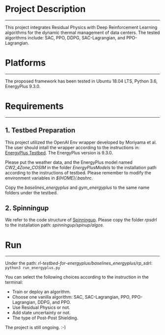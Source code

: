# Project Description
___
This project integrates Residual Physics with Deep Reinforcement Learning algorithms for the dynamic thermal management 
of data centers. The tested algorithms include: SAC, PPO, DDPG, SAC-Lagrangian, and PPO-Lagrangian.

# Platforms
___
The proposed framework has been tested in Ubuntu 18.04 LTS, Python 3.6, EnergyPlus 9.3.0.

# Requirements
___

## 1. Testbed Preparation
This project utilized the OpenAI Env wrapper developed by Moriyama et al. The user should intall the wrapper according
to the instructions in:
[EnergyPlus Testbed](https://github.com/IBM/rl-testbed-for-energyplus).
The EnergyPlus version is 9.3.0. <br />

Please put the weather data, and the EnergyPlus model named _CW2_4Zone_COSIM_ in the folder _EnergyPlusModels_ to the 
installation path according to the instructions of testbed. Please remember to modify the environment variables in
_$(HOME)/.bashrc_. <br />

Copy the _baselines_energyplus_ and _gym_energyplus_ to the same name folders under the testbed. 

## 2. Spinningup
We refer to the code structure of [Spinningup](https://github.com/openai/spinningup). Please copy the folder
_rpsdrl_ to the installation path: _spinningup/spinup/algos_. 

# Run
___
Under the path: _rl-testbed-for-energyplus/baselines_energyplus/rp_sdrl_: <br />
`python3 run_energyplus.py` <br />

You can select the following choices according to the instruction in the terminal:
- Train or deploy an algorithm. 
- Choose one vanilla algorithm: SAC, SAC-Lagrangian, PPO, PPO-Lagrangian, DDPG, and PPO.
- Use Residual Physics or not.
- Add state uncertainty or not.
- The type of Post-Post Shielding.

The project is still ongoing. :-)







